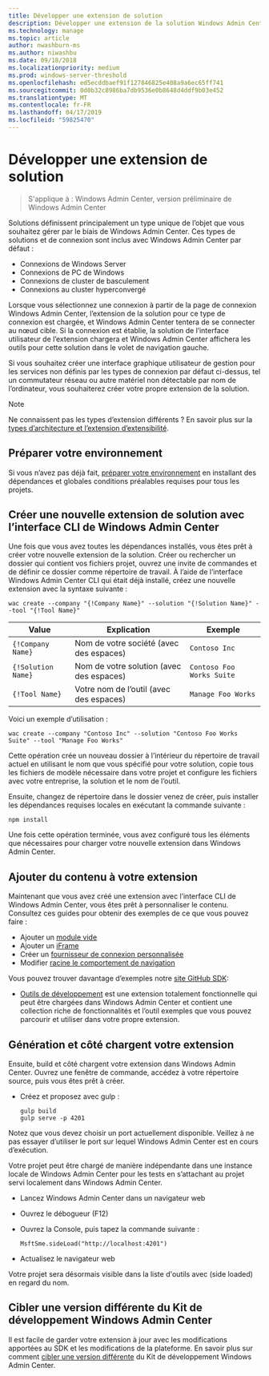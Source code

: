 ```yaml
---
title: Développer une extension de solution
description: Développer une extension de la solution Windows Admin Center SDK (projet Honolulu)
ms.technology: manage
ms.topic: article
author: nwashburn-ms
ms.author: niwashbu
ms.date: 09/18/2018
ms.localizationpriority: medium
ms.prod: windows-server-threshold
ms.openlocfilehash: ed5ecddbaef91f127846825e408a9a6ec65ff741
ms.sourcegitcommit: 0d0b32c8986ba7db9536e0b8648d4ddf9b03e452
ms.translationtype: MT
ms.contentlocale: fr-FR
ms.lasthandoff: 04/17/2019
ms.locfileid: "59825470"
---
```

# <a name="develop-a-solution-extension"></a>Développer une extension de solution

>S'applique à : Windows Admin Center, version préliminaire de Windows Admin Center

Solutions définissent principalement un type unique de l’objet que vous souhaitez gérer par le biais de Windows Admin Center.  Ces types de solutions et de connexion sont inclus avec Windows Admin Center par défaut :

* Connexions de Windows Server
* Connexions de PC de Windows
* Connexions de cluster de basculement
* Connexions au cluster hyperconvergé

Lorsque vous sélectionnez une connexion à partir de la page de connexion Windows Admin Center, l’extension de la solution pour ce type de connexion est chargée, et Windows Admin Center tentera de se connecter au nœud cible. Si la connexion est établie, la solution de l’interface utilisateur de l’extension chargera et Windows Admin Center affichera les outils pour cette solution dans le volet de navigation gauche.

Si vous souhaitez créer une interface graphique utilisateur de gestion pour les services non définis par les types de connexion par défaut ci-dessus, tel un commutateur réseau ou autre matériel non détectable par nom de l’ordinateur, vous souhaiterez créer votre propre extension de la solution.

> [!NOTE]
> Ne connaissent pas les types d’extension différents ? En savoir plus sur la [types d’architecture et l’extension d’extensibilité](understand-extensions.md).

## <a name="prepare-your-environment"></a>Préparer votre environnement

Si vous n’avez pas déjà fait, [préparer votre environnement](prepare-development-environment.md) en installant des dépendances et globales conditions préalables requises pour tous les projets.

## <a name="create-a-new-solution-extension-with-the-windows-admin-center-cli"></a>Créer une nouvelle extension de solution avec l’interface CLI de Windows Admin Center ##

Une fois que vous avez toutes les dépendances installés, vous êtes prêt à créer votre nouvelle extension de la solution.  Créer ou rechercher un dossier qui contient vos fichiers projet, ouvrez une invite de commandes et de définir ce dossier comme répertoire de travail.  À l’aide de l’interface Windows Admin Center CLI qui était déjà installé, créez une nouvelle extension avec la syntaxe suivante :

```
wac create --company "{!Company Name}" --solution "{!Solution Name}" --tool "{!Tool Name}"
```

| Value | Explication | Exemple |
| ----- | ----------- | ------- |
| ```{!Company Name}``` | Nom de votre société (avec des espaces) | ```Contoso Inc``` |
| ```{!Solution Name}``` | Nom de votre solution (avec des espaces) | ```Contoso Foo Works Suite``` |
| ```{!Tool Name}``` | Votre nom de l’outil (avec des espaces) | ```Manage Foo Works``` |

Voici un exemple d’utilisation :

```
wac create --company "Contoso Inc" --solution "Contoso Foo Works Suite" --tool "Manage Foo Works"
```

Cette opération crée un nouveau dossier à l’intérieur du répertoire de travail actuel en utilisant le nom que vous spécifié pour votre solution, copie tous les fichiers de modèle nécessaire dans votre projet et configure les fichiers avec votre entreprise, la solution et le nom de l’outil.  

Ensuite, changez de répertoire dans le dossier venez de créer, puis installer les dépendances requises locales en exécutant la commande suivante :

```
npm install
```

Une fois cette opération terminée, vous avez configuré tous les éléments que nécessaires pour charger votre nouvelle extension dans Windows Admin Center. 

## <a name="add-content-to-your-extension"></a>Ajouter du contenu à votre extension

Maintenant que vous avez créé une extension avec l’interface CLI de Windows Admin Center, vous êtes prêt à personnaliser le contenu.  Consultez ces guides pour obtenir des exemples de ce que vous pouvez faire :

- Ajouter un [module vide](guides\add-module.md)
- Ajouter un [iFrame](guides\add-iframe.md)
- Créer un [fournisseur de connexion personnalisée](guides\create-connection-provider.md)
- Modifier [racine le comportement de navigation](guides\modify-root-navigation.md)
 
Vous pouvez trouver davantage d’exemples notre [site GitHub SDK](https://aka.ms/wacsdk):
-  [Outils de développement](https://github.com/Microsoft/windows-admin-center-sdk/tree/master/windows-admin-center-developer-tools) est une extension totalement fonctionnelle qui peut être chargées dans Windows Admin Center et contient une collection riche de fonctionnalités et l’outil exemples que vous pouvez parcourir et utiliser dans votre propre extension.

## <a name="build-and-side-load-your-extension"></a>Génération et côté chargent votre extension

Ensuite, build et côté chargent votre extension dans Windows Admin Center.  Ouvrez une fenêtre de commande, accédez à votre répertoire source, puis vous êtes prêt à créer.

* Créez et proposez avec gulp :

    ```
    gulp build
    gulp serve -p 4201
    ```

Notez que vous devez choisir un port actuellement disponible. Veillez à ne pas essayer d’utiliser le port sur lequel Windows Admin Center est en cours d’exécution.

Votre projet peut être chargé de manière indépendante dans une instance locale de Windows Admin Center pour les tests en s’attachant au projet servi localement dans Windows Admin Center.

* Lancez Windows Admin Center dans un navigateur web
* Ouvrez le débogueur (F12)
* Ouvrez la Console, puis tapez la commande suivante :

    ```
    MsftSme.sideLoad("http://localhost:4201")
    ```

*   Actualisez le navigateur web

Votre projet sera désormais visible dans la liste d'outils avec (side loaded) en regard du nom.

## <a name="target-a-different-version-of-the-windows-admin-center-sdk"></a>Cibler une version différente du Kit de développement Windows Admin Center

Il est facile de garder votre extension à jour avec les modifications apportées au SDK et les modifications de la plateforme.  En savoir plus sur comment [cibler une version différente](target-sdk-version.md) du Kit de développement Windows Admin Center.
